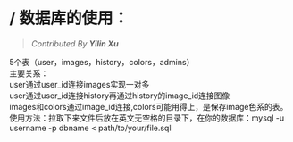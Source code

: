 # / 数据库的使用：<br>

> *Contributed By **Yilin Xu***<br>

5个表（user，images，history，colors，admins）<br>
主要关系：<br>
user通过user_id连接images实现一对多<br>
user通过user_id连接history再通过history的image_id连接图像<br>
images和colors通过image_id连接,colors可能用得上，是保存image色系的表。<br>
使用方法：拉取下来文件后放在英文无空格的目录下，在你的数据库：mysql -u username -p dbname < path/to/your/file.sql
